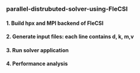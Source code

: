 ### parallel-distrubuted-solver-using-FleCSI

#### 1. Build hpx and MPI backend of FleCSI

#### 2. Generate input files: each line contains d, k, m,v 

#### 3. Run solver application

#### 4. Performance analysis
